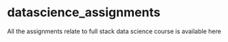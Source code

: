 # datascience_assignments
All the assignments relate to full stack data science course is available here 
